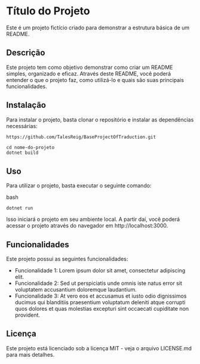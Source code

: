 # Título do Projeto
Este é um projeto fictício criado para demonstrar a estrutura básica de um README.

## Descrição
Este projeto tem como objetivo demonstrar como criar um README simples, organizado e eficaz. Através deste README, você poderá entender o que o projeto faz, como utilizá-lo e quais são suas principais funcionalidades.

## Instalação
Para instalar o projeto, basta clonar o repositório e instalar as dependências necessárias:

```bash
https://github.com/TalesReig/BaseProjectOfTraduction.git
```
```
cd nome-do-projeto
dotnet build
```
## Uso
Para utilizar o projeto, basta executar o seguinte comando:

bash
```
dotnet run
```
Isso iniciará o projeto em seu ambiente local. A partir daí, você poderá acessar o projeto através do navegador em http://localhost:3000.

## Funcionalidades
Este projeto possui as seguintes funcionalidades:

* Funcionalidade 1: Lorem ipsum dolor sit amet, consectetur adipiscing elit.
* Funcionalidade 2: Sed ut perspiciatis unde omnis iste natus error sit voluptatem accusantium doloremque laudantium.
* Funcionalidade 3: At vero eos et accusamus et iusto odio dignissimos ducimus qui blanditiis praesentium voluptatum deleniti atque corrupti quos dolores et quas molestias excepturi sint occaecati cupiditate non provident.

## Licença
Este projeto está licenciado sob a licença MIT - veja o arquivo LICENSE.md para mais detalhes.
